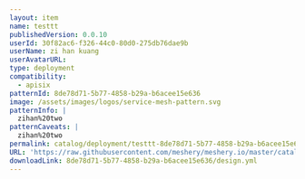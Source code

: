 ```yaml
---
layout: item
name: testtt
publishedVersion: 0.0.10
userId: 30f82ac6-f326-44c0-80d0-275db76dae9b
userName: zi han kuang
userAvatarURL:
type: deployment
compatibility:
  - apisix
patternId: 8de78d71-5b77-4858-b29a-b6acee15e636
image: /assets/images/logos/service-mesh-pattern.svg
patternInfo: |
  zihan%20two
patternCaveats: |
  zihan%20two
permalink: catalog/deployment/testtt-8de78d71-5b77-4858-b29a-b6acee15e636.html
URL: 'https://raw.githubusercontent.com/meshery/meshery.io/master/catalog/8de78d71-5b77-4858-b29a-b6acee15e636/0.0.10/design.yml'
downloadLink: 8de78d71-5b77-4858-b29a-b6acee15e636/design.yml
---
```

